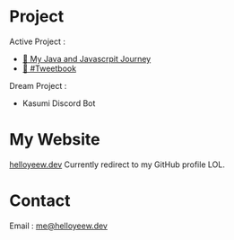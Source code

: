 <!--
### Hi there 👋
-->
# Project
Active Project :

- [🔰 My Java and Javascrpit Journey](https://github.com/HelloYeew/my-java-and-javascript-journey)
- [📘 #Tweetbook](https://github.com/HelloYeew/tweetbook)

Dream Project :

- Kasumi Discord Bot
# My Website
[helloyeew.dev](http://www.helloyeew.dev)
Currently redirect to my GitHub profile LOL.

# Contact
Email : me@helloyeew.dev

<!--
**HelloYeew/HelloYeew** is a ✨ _special_ ✨ repository because its `README.md` (this file) appears on your GitHub profile.

Here are some ideas to get you started:

- 🔭 I’m currently working on ...
- 🌱 I’m currently learning ...
- 👯 I’m looking to collaborate on ...
- 🤔 I’m looking for help with ...
- 💬 Ask me about ...
- 📫 How to reach me: ...
- 😄 Pronouns: ...
- ⚡ Fun fact: ...
-->

